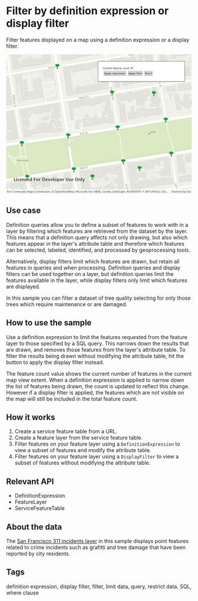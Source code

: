 # Filter by definition expression or display filter

Filter features displayed on a map using a definition expression or a display filter.

![Image of feature layer definition expression](FeatureLayerDefinitionExpression.jpg)

## Use case

Definition queries allow you to define a subset of features to work with in a layer by filtering which features are retrieved from the dataset by the layer. This means that a definition query affects not only drawing, but also which features appear in the layer's attribute table and therefore which features can be selected, labeled, identified, and processed by geoprocessing tools.

Alternatively, display filters limit which features are drawn, but retain all features in queries and when processing. Definition queries and display filters can be used together on a layer, but definition queries limit the features available in the layer, while display filters only limit which features are displayed.

In this sample you can filter a dataset of tree quality selecting for only those trees which require maintenance or are damaged.

## How to use the sample

Use a definition expression to limit the features requested from the feature layer to those specified by a SQL query. This narrows down the results that are drawn, and removes those features from the layer's attribute table. To filter the results being drawn without modifying the attribute table, hit the button to apply the display filter instead.

The feature count value shows the current number of features in the current map view extent. When a definition expression is applied to narrow down the list of features being drawn, the count is updated to reflect this change. However if a display filter is applied, the features which are not visible on the map will still be included in the total feature count.

## How it works

1. Create a service feature table from a URL.
2. Create a feature layer from the service feature table.
3. Filter features on your feature layer using a `DefinitionExpression` to view a subset of features and modify the attribute table.
4. Filter features on your feature layer using a `DisplayFilter` to view a subset of features without modifying the attribute table.

## Relevant API

* DefinitionExpression
* FeatureLayer
* ServiceFeatureTable

## About the data

The [San Francisco 311 incidents layer](https://services2.arcgis.com/ZQgQTuoyBrtmoGdP/arcgis/rest/services/SF_311_Incidents/FeatureServer/0) in this sample displays point features related to crime incidents such as grafitti and tree damage that have been reported by city residents.

## Tags

definition expression, display filter, filter, limit data, query, restrict data, SQL, where clause
